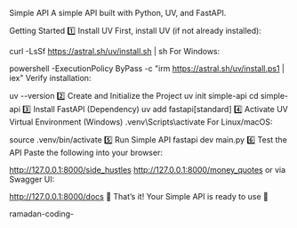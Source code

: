 Simple API
A simple API built with Python, UV, and FastAPI.

Getting Started
1️⃣ Install UV
First, install UV (if not already installed):

curl -LsSf https://astral.sh/uv/install.sh | sh
For Windows:

powershell -ExecutionPolicy ByPass -c "irm https://astral.sh/uv/install.ps1 | iex"
Verify installation:

uv --version
2️⃣ Create and Initialize the Project
uv init simple-api
cd simple-api
3️⃣ Install FastAPI (Dependency)
uv add fastapi[standard]
4️⃣ Activate UV Virtual Environment (Windows)
.venv\Scripts\activate
For Linux/macOS:

source .venv/bin/activate
5️⃣ Run Simple API
fastapi dev main.py
6️⃣ Test the API
Paste the following into your browser:

http://127.0.0.1:8000/side_hustles
http://127.0.0.1:8000/money_quotes
or via Swagger UI:

http://127.0.0.1:8000/docs
🎉 That’s it! Your Simple API is ready to use 🚀

ramadan-coding-
